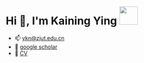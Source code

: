 <h1>Hi 👋, I'm Kaining Ying <img src='https://github.githubassets.com/images/mona-whisper.gif' width=48 height=48 /></h1>

- 📫 ykn@zjut.edu.cn
- 🔭 [google scholar](https://scholar.google.com/citations?user=Ym36zRwAAAAJ&hl=zh-CN)
- 📃 [CV](./resume/resume.pdf)

<!-- <p align="left"> <img src="https://komarev.com/ghpvc/?username=noobying&label=Profile%20views&color=0e75b6&style=flat" alt="noobying" /> </p>

- 🔭 I'm currently working on **Compositional Zero-Shot Learning**/**Human-Object Interaction Detection**/**Object Detection**/**Instance Segmentation** 
- 🚧 I'm planning to develop a [HOI codebase](https://github.com/noobying/mmhoidet) based on [MMdetection](https://github.com/open-mmlab/mmdetection) and [MMCV](https://github.com/open-mmlab/mmcv).
  

![Kaining's GitHub stats](https://github-readme-stats.vercel.app/api?username=yingkaining&show_icons=true&theme=radical) -->

